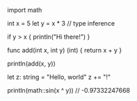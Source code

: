 import math

int x = 5
let y = x * 3 // type inference

if y > x {
    println("Hi there!")
}

func add(int x, int y) (int) {
    return x + y
}

println(add(x, y))

let z: string = "Hello, world"
z += "!"

println(math::sin(x ^ y)) // -0.97332247668